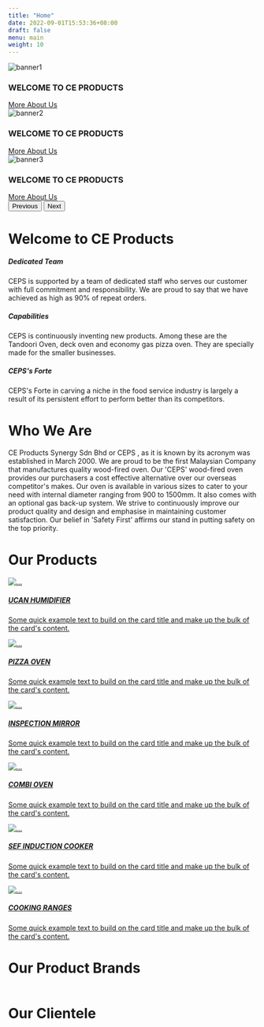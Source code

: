 ```yaml
---
title: "Home"
date: 2022-09-01T15:53:36+08:00
draft: false
menu: main
weight: 10
---
```


<!-- BANNER -->
<div id="carouselExampleFade" class="carousel slide carousel-fade img-top d-block" data-bs-ride="carousel">
  <div class="carousel-inner">
    <div class="carousel-item active">
      <img src="./images/banner1.jpeg" class="d-block w-100 banner" alt="banner1">
      <div class="carousel-caption d-none d-sm-block description">
        <h3>WELCOME TO CE PRODUCTS</h3>
        <div class="wrapper">
          <a class="btn btn-danger btn-lg menu_item" href="./about/" role="button">More About Us</a>
        </div>
      </div>
    </div>
    <div class="carousel-item">
      <img src="./images/banner2.jpeg" class="d-block w-100 banner" alt="banner2">
      <div class="carousel-caption d-none d-sm-block description">
        <h3>WELCOME TO CE PRODUCTS</h3>
        <div class="wrapper">
          <a class="btn btn-danger btn-lg menu_item" href="./about/" role="button">More About Us</a>
        </div>
      </div>
    </div>
    <div class="carousel-item">
      <img src="./images/banner3.jpg" class="d-block w-100 banner" alt="banner3">
      <div class="carousel-caption d-none d-sm-block description">
        <h3>WELCOME TO CE PRODUCTS</h3>
        <div class="wrapper">
          <a class="btn btn-danger btn-lg menu_item" href="./about/" role="button">More About Us</a>
        </div>
      </div>
    </div>
  </div>
  <button class="carousel-control-prev" type="button" data-bs-target="#carouselExampleFade" data-bs-slide="prev">
    <span class="carousel-control-prev-icon" aria-hidden="true"></span>
    <span class="visually-hidden">Previous</span>
  </button>
  <button class="carousel-control-next" type="button" data-bs-target="#carouselExampleFade" data-bs-slide="next">
    <span class="carousel-control-next-icon" aria-hidden="true"></span>
    <span class="visually-hidden">Next</span>
  </button>
</div>


<!-- Welcome -->
<div class="welcome">
  <div class="container-xxl">
    <h1 class="text-center mb-4">Welcome to CE Products</h1>
    <div class="row mt-3">
      <div class="col-lg-4 col-md-6">
        <div class="col-md-10">
          <h5 class="mt-3">Dedicated Team</h5>
          <p class="mt-3">
          CEPS is supported by a team of dedicated staff who serves our customer with full commitment and responsibility. We are proud to say that we have achieved as high as 90% of repeat orders.
          </p>
        </div>
      </div>
      <div class="col-lg-4 col-md-6">
        <div class="col-md-10">
          <h5 class="mt-3">Capabilities</h5>
          <p class="mt-3">
          CEPS is continuously inventing new products. Among these are the Tandoori Oven, deck oven and economy gas pizza oven. They are specially made for the smaller businesses.
          </p>
        </div>
      </div>
      <div class="col-lg-4 col-md-6">
        <div class="col-md-10">
          <h5 class="mt-3">CEPS's Forte</h5>
          <p class="mt-3">
            CEPS's Forte in carving a niche in the food service industry is largely a result of its persistent effort to perform better than its competitors.
          </p>
        </div>
      </div>
    </div>
  </div>
</div>


<!-- About Us -->
<div class="about">
  <div class="container px-4">
    <h1>Who We Are</h1>
    <p>
      CE Products Synergy Sdn Bhd or CEPS , as it is known by its acronym was established in March 2000. We are proud to be the first Malaysian Company that manufactures quality wood-fired oven. Our 'CEPS' wood-fired oven provides our purchasers a cost effective alternative over our overseas competitor's makes. Our oven is available in various sizes to cater to your need with internal diameter ranging from 900 to 1500mm. It also comes with an optional gas back-up system. We strive to continuously improve our product quality and design and emphasise in maintaining customer satisfaction. Our belief in 'Safety First' affirms our stand in putting safety on the top priority.
    </p>
  </div>
</div>

<!-- Products -->
<div class="products">
  <div class="container px-4">
    <h1>Our Products</h1>
    <div id="owl-carousel-1" class="owl-carousel owl-theme" data-bs-ride="carousel">
      <a href="#">
        <div class="card">
          <div class="image-wrapper">
            <img src="images/ucan1.JPG" alt="...">
          </div>
          <div class="card-body">
            <h5 class="card-title">UCAN HUMIDIFIER</h5>
            <p class="card-text">Some quick example text to build on the card title and make up the bulk of the card's content.</p>
          </div>
        </div>
      </a>
      <a href="">
        <div class="card">
          <div class="image-wrapper">
            <img src="images/ucan.JPG" alt="...">
          </div>
          <div class="card-body">
            <h5 class="card-title">PIZZA OVEN</h5>
            <p class="card-text">Some quick example text to build on the card title and make up the bulk of the card's content.</p>
          </div>
        </div>
      </a>
      <a href="">
        <div class="card">
          <div class="image-wrapper">
            <img src="images/ucan1.JPG" alt="...">
          </div>
          <div class="card-body">
            <h5 class="card-title">INSPECTION MIRROR</h5>
            <p class="card-text">Some quick example text to build on the card title and make up the bulk of the card's content.</p>
          </div>
        </div>
      </a>
      <a href="">
        <div class="card">
          <div class="image-wrapper">
            <img src="images/ucan1.JPG" alt="...">
          </div>
          <div class="card-body">
            <h5 class="card-title">COMBI OVEN</h5>
            <p class="card-text">Some quick example text to build on the card title and make up the bulk of the card's content.</p>
          </div>
        </div>
      </a>
      <a href="">
        <div class="card">
          <div class="image-wrapper">
            <img src="images/ucan1.JPG" alt="...">
          </div>
          <div class="card-body">
            <h5 class="card-title">SEF INDUCTION COOKER</h5>
            <p class="card-text">Some quick example text to build on the card title and make up the bulk of the card's content.</p>
          </div>
        </div>
      </a>
      <a href="">
        <div class="card">
          <div class="image-wrapper">
            <img src="images/ucan1.JPG" alt="...">
          </div>
          <div class="card-body">
            <h5 class="card-title">COOKING RANGES</h5>
            <p class="card-text">Some quick example text to build on the card title and make up the bulk of the card's content.</p>
          </div>
        </div>
      </a>
    </div>
  </div>
</div>


<div class="brands">
  <div class="container">
    <h1 class="pb-3">Our Product Brands</h1>
    <div id="owl-carousel-2" class="owl-carousel owl-theme" data-bs-ride="carousel">
      <div class="item">
       <img class="img-responsive" src="images/brands/1.png" alt="">
      </div>
      <div class="item">
        <img class="img-responsive" src="images/brands/2.png" alt="">
      </div>
      <div class="item">
        <img class="img-responsive" src="images/brands/3.png" alt="">
      </div>
      <div class="item">
        <img class="img-responsive" src="images/brands/4n.png" alt="">
      </div>
      <div class="item">
        <img class="img-responsive" src="images/brands/5n.png" alt="">
      </div>
      <div class="item">
        <img class="img-responsive" src="images/brands/6n.png" alt="">
      </div>
      <div class="item">
        <img class="img-responsive" src="images/brands/7n.png" alt="">
      </div>
      <div class="item">
        <img class="img-responsive" src="images/brands/ucan.PNG" alt="">
      </div>
    </div>
  </div>
</div>

<div class="brands">
  <div class="container">
    <h1 class="mb-5">Our Clientele</h1>
    <div id="owl-carousel-3" class="owl-carousel owl-theme" data-bs-ride="carousel">
      <div class="item">
        <img class="img-responsive" src="images/clientele/5.png" alt="">
      </div>
      <div class="item">
        <img class="img-responsive" src="images/clientele/6.png" alt="">
      </div>
      <div class="item">
        <img class="img-responsive" src="images/clientele/8.png" alt="">
      </div>
      <div class="item">
        <img class="img-responsive" src="images/clientele/9.png" alt="">
      </div>
      <div class="item">
        <img class="img-responsive" src="images/clientele/10.png" alt="">
      </div>
      <div class="item">
        <img class="img-responsive" src="images/clientele/11.png" alt="">
      </div>
      <div class="item">
        <img class="img-responsive" src="images/clientele/12.png" alt="">
      </div>
      <div class="item">
        <img class="img-responsive" src="images/clientele/13.png" alt="">
      </div>
      <div class="item">
        <img class="img-responsive" src="images/clientele/23.png" alt="">
      </div>
      <div class="item">
        <img class="img-responsive" src="images/clientele/24.png" alt="">
      </div>
      <div class="item">
        <img class="img-responsive" src="images/clientele/26.png" alt="">
      </div>
      <div class="item">
        <img class="img-responsive" src="images/clientele/29.png" alt="">
      </div>
      <div class="item">
        <img class="img-responsive" src="images/clientele/30.png" alt="">
      </div>
      <div class="item">
        <img class="img-responsive" src="images/clientele/31.png" alt="">
      </div>
      <div class="item">
        <img class="img-responsive" src="images/clientele/32.png" alt="">
      </div>
      <div class="item">
        <img class="img-responsive" src="images/clientele/33.png" alt="">
      </div>
      <div class="item">
        <img class="img-responsive" src="images/clientele/35.png" alt="">
      </div>
      <div class="item">
        <img class="img-responsive" src="images/clientele/38.png" alt="">
      </div>
      <div class="item">
        <img class="img-responsive" src="images/clientele/39.png" alt="">
      </div>
      <div class="item">
        <img class="img-responsive" src="images/clientele/40.png" alt="">
      </div>
      <div class="item">
        <img class="img-responsive" src="images/clientele/42.png" alt="">
      </div>
      <div class="item">
        <img class="img-responsive" src="images/clientele/44.png" alt="">
      </div>
    </div> 
  </div>
</div> 
